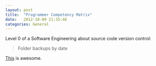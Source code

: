 ```yaml
---
layout: post
title:  "Programmer Competency Matrix"
date:   2012-10-09 21:35:46
categories: General
---
```


Level 0 of a Software Engineering about source code version control:

> Folder backups by date

[This][1] is awesome.

  [1]: http://www.starling-software.com/employment/programmer-competency-matrix.html